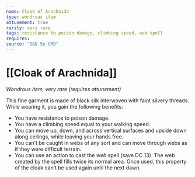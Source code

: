 ```yaml
---
name: Cloak of Arachnida
type: wondrous item
attunement: true
rarity: very rare
tags: resistance to poison damage, climbing speed, web spell
requires: 
source: "D&D 5e SRD"
---
```

# [[Cloak of Arachnida]]

*Wondrous item, very rare (requires attunement)*

This fine garment is made of black silk interwoven with faint silvery threads. While wearing it, you gain the following benefits:
- You have resistance to poison damage.
- You have a climbing speed equal to your walking speed.
- You can move up, down, and across vertical surfaces and upside down along ceilings, while leaving your hands free.
- You can’t be caught in webs of any sort and can move through webs as if they were difficult terrain.
- You can use an action to cast the *web* spell (save DC 13). The web created by the spell fills twice its normal area. Once used, this property of the cloak can’t be used again until the next dawn.